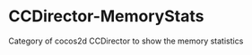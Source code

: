 CCDirector-MemoryStats
======================

Category of cocos2d CCDirector to show the memory statistics

